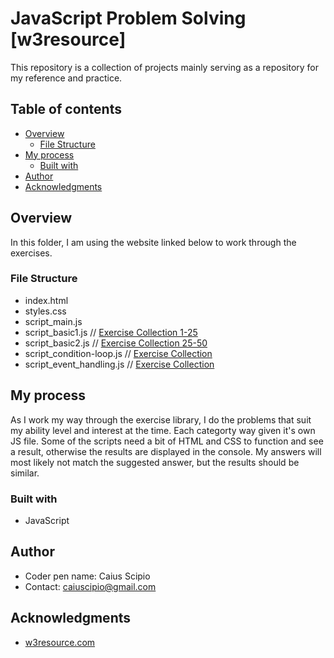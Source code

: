 # JavaScript Problem Solving [w3resource]
This repository is a collection of projects mainly serving as a repository for my reference and practice.

## Table of contents

- [Overview](#overview)
  - [File Structure](#file-structure)
- [My process](#my-process)
  - [Built with](#built-with)
- [Author](#author)
- [Acknowledgments](#acknowledgments)

## Overview
In this folder, I am using the website linked below to work through the exercises.

### File Structure

  - index.html
  - styles.css
  - script_main.js
  - script_basic1.js // [Exercise Collection 1-25](https://www.w3resource.com/javascript-exercises/javascript-basic-exercises.php)
  - script_basic2.js // [Exercise Collection 25-50](https://www.w3resource.com/javascript-exercises/javascript-basic-exercises.php)
  - script_condition-loop.js // [Exercise Collection](https://www.w3resource.com/javascript-exercises/javascript-conditional-statements-and-loops-exercises.php)
  - script_event_handling.js // [Exercise Collection](https://www.w3resource.com/javascript-exercises/event/index.php)

## My process
As I work my way through the exercise library, I do the problems that suit my ability level and interest at the time. Each categorty way given it's own JS file. Some of the scripts need a bit of HTML and CSS to function and see a result, otherwise the results are displayed in the console. My answers will most likely not match the suggested answer, but the results should be similar.

### Built with

- JavaScript

## Author

- Coder pen name: Caius Scipio
- Contact: caiuscipio@gmail.com

## Acknowledgments

- [w3resource.com](https://www.w3resource.com/javascript-exercises/)